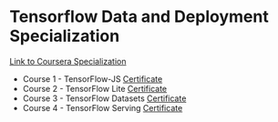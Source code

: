 # Tensorflow Data and Deployment Specialization
[Link to Coursera Specialization](https://www.coursera.org/specializations/tensorflow-data-and-deployment)  

- Course 1 - TensorFlow-JS [Certificate](https://github.com/giacomomiolo/tensorflow-data-and-deployment-specialization/blob/master/Course%201%20-%20TensorFlow-JS/Certificate%20Course%201.pdf)
- Course 2 - TensorFlow Lite [Certificate](https://github.com/giacomomiolo/tensorflow-data-and-deployment-specialization/blob/master/Course%202%20-%20TensorFlow%20Lite/Certificate%20Course%202.pdf)
- Course 3 - TensorFlow Datasets [Certificate](https://github.com/giacomomiolo/tensorflow-data-and-deployment-specialization/blob/master/Course%203%20-%20TensorFlow%20Datasets/Course%203%20Certification.pdf)
- Course 4 - TensorFlow Serving [Certificate](https://github.com/giacomomiolo/tensorflow-data-and-deployment-specialization/blob/master/Course%204%20-%20TensorFlow%20Serving/Course%204%20Certification.pdf)
